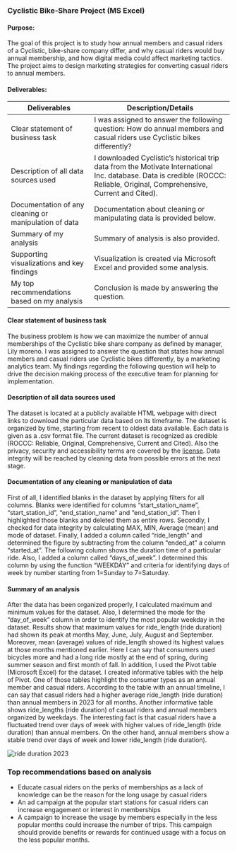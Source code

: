 ### Cyclistic Bike-Share Project (MS Excel)

#### Purpose:
The goal of this project is to study how annual members and casual riders of a Cyclistic, bike-share company differ, and why casual riders would buy annual membership, and how digital media could affect marketing tactics. The project aims to design marketing strategies for converting casual riders to annual members.

#### Deliverables:

  | Deliverables                                           | Description/Details         |
  |--------------------------------------------------------|---------------------------- |
  | Clear statement of business task                       | I was assigned to answer the following question: How do annual members and casual riders use Cyclistic bikes differently?|
  | Description of all data sources used                   | I downloaded Cyclistic’s historical trip data from the Motivate International Inc. database. Data is credible (ROCCC: Reliable, Original, Comprehensive, Current and Cited).| 
  | Documentation of any cleaning or manipulation of data  | Documentation about cleaning or manipulating data is provided below.|
  | Summary of my analysis                                 | Summary of analysis is also provided.|
  | Supporting visualizations and key findings             | Visualization is created via Microsoft Excel and provided some analysis.|
  | My top recommendations based on my analysis            | Conclusion is made by answering the question.|

#### Clear statement of business task
The business problem is how we can maximize the number of annual memberships of the Cyclistic bike share company as defined by manager, Lily moreno. I was assigned to answer the question that states how annual members and casual riders use Cyclistic bikes differently, by a marketing analytics team. My findings regarding the following question will help to drive the decision making process of the executive team for planning for implementation. 

#### Description of all data sources used
The dataset is located at a publicly available HTML webpage with direct links to download the particular data based on its timeframe. The dataset is organized by time, starting from recent to oldest data available. Each data is given as a .csv format file. The current dataset is recognized as credible (ROCCC: Reliable, Original, Comprehensive, Current and Cited). Also the privacy, security and accessibility terms are covered by the [license](https://divvybikes.com/data-license-agreement).  Data integrity will be reached by cleaning data from possible errors at the next stage.

#### Documentation of any cleaning or manipulation of data
First of all, I identified blanks in the dataset by applying filters for all columns. Blanks were identified for columns “start_station_name”, “start_station_id”, “end_station_name” and “end_station_id”. Then I highlighted those blanks and deleted them as entire rows. Secondly, I checked for data integrity by calculating MAX, MIN, Average (mean) and mode of dataset. Finally, I added a column called “ride_length” and determined the figure by subtracting from the column “ended_at” a column “started_at”. The following column shows the duration time of a particular ride. Also, I added a column called “days_of_week”. I determined this column by using the function “WEEKDAY” and criteria for identifying days of week by number starting from 1=Sunday to 7=Saturday.

#### Summary of an analysis
After the data has been organized properly, I calculated maximum and minimum values for the dataset. Also, I determined the mode for the “day_of_week” column in order to identify the most popular weekday in the dataset. Results show that maximum values for ride_length (ride duration) had shown its peak at months May, June, July,  August and September. Moreover, mean (average) values of ride_length showed its highest values at those months mentioned earlier. Here I can say that consumers used bicycles more and had a long ride mostly at the end of spring, during summer season and first month of fall.
In addition, I used the Pivot table (Microsoft Excel) for the dataset. I created informative tables with the help of Pivot. One of those tables highlight the consumer types as an annual member and casual riders. According to the table with an annual timeline, I can say that casual riders had a higher average ride_length (ride duration) than annual members in 2023 for all months. Another informative table shows ride_lengths (ride duration) of casual riders and annual members organized by weekdays. The interesting fact is that casual riders have a fluctuated trend over days of week with higher values of ride_length (ride duration) than annual members. On the other hand, annual members show a stable trend over days of week and lower ride_length (ride duration).

![ride duration 2023](images_cyclistic/image_1.png)

### Top recommendations based on analysis
- Educate casual riders on the perks of memberships as a lack of knowledge can be the reason for the long usage by casual riders
- An ad campaign at the popular start stations for casual riders can increase engagement or interest in memberships
- A campaign to increase the usage by members especially in the less popular months could increase the number of trips. This campaign should provide benefits or rewards for continued usage with a focus on the less popular months.

